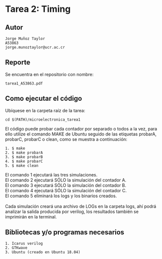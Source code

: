 # Tarea 2: Timing

## Autor
```
Jorge Muñoz Taylor 
A53863
jorge.munoztaylor@ucr.ac.cr
```

## Reporte
Se encuentra en el repositorio con nombre: 
```
tarea1_A53863.pdf
```

## Como ejecutar el código
Ubíquese en la carpeta raíz de la tarea: 
```
cd $(PATH)/microelectronica_tarea1
```

El código puede probar cada contador por separado o todos a la vez, para ello utilize el comando MAKE de Ubuntu seguido de las etiquetas probarA, probarC, probarC o clean, como se muestra a continuación:
```
1. $ make     
2. $ make probarA
3. $ make probarB
4. $ make probarC
5. $ make clean
```
El comando 1 ejecutará las tres simulaciones.\
El comando 2 ejecutará SÓLO la simulación del contador A.\
El comando 3 ejecutará SÓLO la simulación del contador B.\
El comando 4 ejecutará SÓLO la simulación del contador C.\
El comando 5 eliminará los logs y los binarios creados.\
\
Cada simulación creará una archivo de LOGs en la carpeta logs, ahí podrá analizar la salida producida por verilog, los resultados también se imprimirán en la terminal. 

## Bibliotecas y/o programas necesarios
```
1. Icarus verilog 
2. GTKwave
3. Ubuntu (creado en Ubuntu 18.04)
```